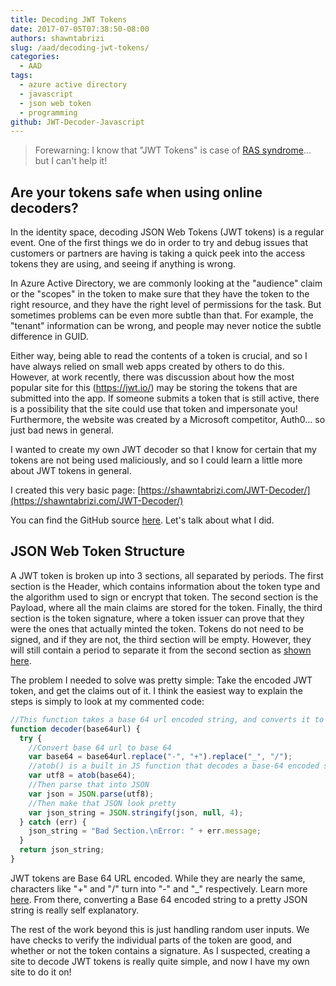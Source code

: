 ```yaml
---
title: Decoding JWT Tokens
date: 2017-07-05T07:38:50-08:00
authors: shawntabrizi
slug: /aad/decoding-jwt-tokens/
categories:
  - AAD
tags:
  - azure active directory
  - javascript
  - json web token
  - programming
github: JWT-Decoder-Javascript
---
```


> Forewarning: I know that "JWT Tokens" is case of [RAS syndrome](https://en.wikipedia.org/wiki/RAS_syndrome)... but I can't help it!

## Are your tokens safe when using online decoders?

In the identity space, decoding JSON Web Tokens (JWT tokens) is a regular event. One of the first things we do in order to try and debug issues that customers or partners are having is taking a quick peek into the access tokens they are using, and seeing if anything is wrong.

In Azure Active Directory, we are commonly looking at the "audience" claim or the "scopes" in the token to make sure that they have the token to the right resource, and they have the right level of permissions for the task. But sometimes problems can be even more subtle than that. For example, the "tenant" information can be wrong, and people may never notice the subtle difference in GUID.

Either way, being able to read the contents of a token is crucial, and so I have always relied on small web apps created by others to do this. However, at work recently, there was discussion about how the most popular site for this (https://jwt.io/) may be storing the tokens that are submitted into the app. If someone submits a token that is still active, there is a possibility that the site could use that token and impersonate you! Furthermore, the website was created by a Microsoft competitor, Auth0... so just bad news in general.

I wanted to create my own JWT decoder so that I know for certain that my tokens are not being used maliciously, and so I could learn a little more about JWT tokens in general.

I created this very basic page: [https://shawntabrizi.com/JWT-Decoder/](https://shawntabrizi.com/JWT-Decoder/)

You can find the GitHub source [here](https://github.com/shawntabrizi/JWT-Decoder). Let's talk about what I did.

## JSON Web Token Structure

A JWT token is broken up into 3 sections, all separated by periods. The first section is the Header, which contains information about the token type and the algorithm used to sign or encrypt that token. The second section is the Payload, where all the main claims are stored for the token. Finally, the third section is the token signature, where a token issuer can prove that they were the ones that actually minted the token. Tokens do not need to be signed, and if they are not, the third section will be empty. However, they will still contain a period to separate it from the second section as [shown here](https://tools.ietf.org/html/rfc7519#section-6.1).

The problem I needed to solve was pretty simple: Take the encoded JWT token, and get the claims out of it. I think the easiest way to explain the steps is simply to look at my commented code:

```javascript
//This function takes a base 64 url encoded string, and converts it to a JSON object... using a few steps.
function decoder(base64url) {
  try {
    //Convert base 64 url to base 64
    var base64 = base64url.replace("-", "+").replace("_", "/");
    //atob() is a built in JS function that decodes a base-64 encoded string
    var utf8 = atob(base64);
    //Then parse that into JSON
    var json = JSON.parse(utf8);
    //Then make that JSON look pretty
    var json_string = JSON.stringify(json, null, 4);
  } catch (err) {
    json_string = "Bad Section.\nError: " + err.message;
  }
  return json_string;
}
```

JWT tokens are Base 64 URL encoded. While they are nearly the same, characters like "+" and "/" turn into "-" and "\_" respectively. Learn more [here](https://en.wikipedia.org/wiki/Base64#URL_applications). From there, converting a Base 64 encoded string to a pretty JSON string is really self explanatory.

The rest of the work beyond this is just handling random user inputs. We have checks to verify the individual parts of the token are good, and whether or not the token contains a signature. As I suspected, creating a site to decode JWT tokens is really quite simple, and now I have my own site to do it on!
